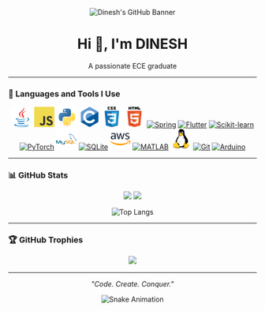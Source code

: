 <!-- Banner -->
<p align="center">
  <img src="https://raw.githubusercontent.com/20501A0407/20501A0407/main/assets/banner.png" alt="Dinesh's GitHub Banner" />
</p>

<!-- Intro -->
<h1 align="center">Hi 👋, I'm DINESH</h1>
<p align="center">A passionate ECE graduate</p>

---

### 🚀 Languages and Tools I Use

<p align="center">
  <a href="#"><img src="https://raw.githubusercontent.com/devicons/devicon/master/icons/java/java-original.svg" width="42" height="42" alt="Java"/></a>
  <a href="#"><img src="https://raw.githubusercontent.com/devicons/devicon/master/icons/javascript/javascript-original.svg" width="42" height="42" alt="JavaScript"/></a>
  <a href="#"><img src="https://raw.githubusercontent.com/devicons/devicon/master/icons/python/python-original.svg" width="42" height="42" alt="Python"/></a>
  <a href="#"><img src="https://raw.githubusercontent.com/devicons/devicon/master/icons/c/c-original.svg" width="42" height="42" alt="C"/></a>
  <a href="#"><img src="https://raw.githubusercontent.com/devicons/devicon/master/icons/css3/css3-original-wordmark.svg" width="42" height="42" alt="CSS"/></a>
  <a href="#"><img src="https://raw.githubusercontent.com/devicons/devicon/master/icons/html5/html5-original-wordmark.svg" width="42" height="42" alt="HTML"/></a>
  <a href="#"><img src="https://www.vectorlogo.zone/logos/springio/springio-icon.svg" width="42" height="42" alt="Spring"/></a>
  <a href="#"><img src="https://www.vectorlogo.zone/logos/flutterio/flutterio-icon.svg" width="42" height="42" alt="Flutter"/></a>
  <a href="#"><img src="https://upload.wikimedia.org/wikipedia/commons/0/05/Scikit_learn_logo_small.svg" width="42" height="42" alt="Scikit-learn"/></a>
  <a href="#"><img src="https://www.vectorlogo.zone/logos/pytorch/pytorch-icon.svg" width="42" height="42" alt="PyTorch"/></a>
  <a href="#"><img src="https://raw.githubusercontent.com/devicons/devicon/master/icons/mysql/mysql-original-wordmark.svg" width="42" height="42" alt="MySQL"/></a>
  <a href="#"><img src="https://www.vectorlogo.zone/logos/sqlite/sqlite-icon.svg" width="42" height="42" alt="SQLite"/></a>
  <a href="#"><img src="https://raw.githubusercontent.com/devicons/devicon/master/icons/amazonwebservices/amazonwebservices-original-wordmark.svg" width="42" height="42" alt="AWS"/></a>
  <a href="#"><img src="https://upload.wikimedia.org/wikipedia/commons/2/21/Matlab_Logo.png" width="42" height="42" alt="MATLAB"/></a>
  <a href="#"><img src="https://raw.githubusercontent.com/devicons/devicon/master/icons/linux/linux-original.svg" width="42" height="42" alt="Linux"/></a>
  <a href="#"><img src="https://www.vectorlogo.zone/logos/git-scm/git-scm-icon.svg" width="42" height="42" alt="Git"/></a>
  <a href="#"><img src="https://cdn.worldvectorlogo.com/logos/arduino-1.svg" width="42" height="42" alt="Arduino"/></a>
</p>

---

### 📊 GitHub Stats

<p align="center">
  <img src="https://github-readme-stats.vercel.app/api?username=20501A0407&show_icons=true&theme=radical" height="180em"/>
  <img src="https://github-readme-streak-stats.herokuapp.com/?user=20501A0407&theme=radical" height="180em"/>
</p>

<p align="center">
  <img src="https://github-readme-stats.vercel.app/api/top-langs?username=20501A0407&show_icons=true&locale=en&layout=compact&theme=radical" alt="Top Langs" />
</p>

---

### 🏆 GitHub Trophies

<p align="center">
  <img src="https://github-profile-trophy.vercel.app/?username=20501A0407&theme=radical&margin-w=15&margin-h=15" />
</p>

---

<p align="center">
  <i>"Code. Create. Conquer."</i>
</p>

<!-- Snake Animation -->
<p align="center">
  <img src="https://20501A0407.github.io/20501A0407/snake.svg" alt="Snake Animation" />
</p>

